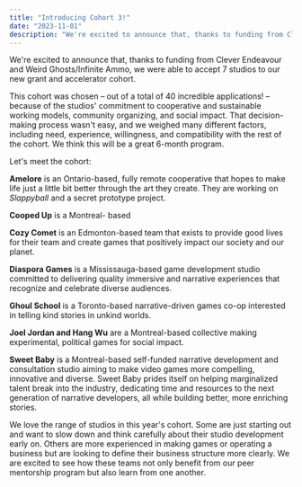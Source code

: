 ```yaml
---
title: "Introducing Cohort 3!"
date: "2023-11-01"
description: "We're excited to announce that, thanks to funding from Clever Endeavour and Weird Ghosts/Infinite Ammo, we were able to accept 7 studios to our new grant and accelerator cohort. "
---
```


We're excited to announce that, thanks to funding from Clever Endeavour and Weird Ghosts/Infinite Ammo, we were able to accept 7 studios to our new grant and accelerator cohort. 

This cohort was chosen – out of a total of 40 incredible applications! – because of the studios' commitment to cooperative and sustainable working models, community organizing, and social impact. That decision-making process wasn't easy, and we weighed many different factors, including need, experience, willingness, and compatibility with the rest of the cohort. We think this will be a great 6-month program.

Let's meet the cohort:

**Amelore** is an Ontario-based, fully remote cooperative that hopes to make life just a little bit better through the art they create. They are working on *Slappyball* and a secret prototype project.

**Cooped Up** is a Montreal- based

**Cozy Comet** is an Edmonton-based team that exists to provide good lives for their team and create games that positively impact our society and our planet. 

**Diaspora Games** is a Mississauga-based game development studio committed to delivering quality immersive and narrative experiences that recognize and celebrate diverse audiences.

**Ghoul School** is a Toronto-based narrative-driven games co-op interested in telling kind stories in unkind worlds.

**Joel Jordan and Hang Wu** are a Montreal-based collective making experimental, political games for social impact.

**Sweet Baby** is a Montreal-based self-funded narrative development and consultation studio aiming to make video games more compelling, innovative and diverse. Sweet Baby prides itself on helping marginalized talent break into the industry, dedicating time and resources to the next generation of narrative developers, all while building better, more enriching stories.


We love the range of studios in this year's cohort. Some are just starting out and want to slow down and think carefully about their studio development early on. Others are more experienced in making games or operating a business but are looking to define their business structure more clearly. We are excited to see how these teams not only benefit from our peer mentorship program but also learn from one another. 

